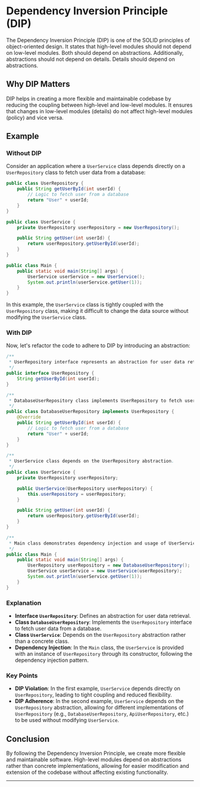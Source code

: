 # Dependency Inversion Principle (DIP)

The Dependency Inversion Principle (DIP) is one of the SOLID principles of object-oriented design. It states that high-level modules should not depend on low-level modules. Both should depend on abstractions. Additionally, abstractions should not depend on details. Details should depend on abstractions.

## Why DIP Matters

DIP helps in creating a more flexible and maintainable codebase by reducing the coupling between high-level and low-level modules. It ensures that changes in low-level modules (details) do not affect high-level modules (policy) and vice versa.

## Example

### Without DIP

Consider an application where a `UserService` class depends directly on a `UserRepository` class to fetch user data from a database:

```java
public class UserRepository {
    public String getUserById(int userId) {
        // Logic to fetch user from a database
        return "User" + userId;
    }
}

public class UserService {
    private UserRepository userRepository = new UserRepository();

    public String getUser(int userId) {
        return userRepository.getUserById(userId);
    }
}

public class Main {
    public static void main(String[] args) {
        UserService userService = new UserService();
        System.out.println(userService.getUser(1));
    }
}
```

In this example, the `UserService` class is tightly coupled with the `UserRepository` class, making it difficult to change the data source without modifying the `UserService` class.

### With DIP

Now, let's refactor the code to adhere to DIP by introducing an abstraction:

```java
/**
 * UserRepository interface represents an abstraction for user data retrieval.
 */
public interface UserRepository {
    String getUserById(int userId);
}

/**
 * DatabaseUserRepository class implements UserRepository to fetch user data from a database.
 */
public class DatabaseUserRepository implements UserRepository {
    @Override
    public String getUserById(int userId) {
        // Logic to fetch user from a database
        return "User" + userId;
    }
}

/**
 * UserService class depends on the UserRepository abstraction.
 */
public class UserService {
    private UserRepository userRepository;

    public UserService(UserRepository userRepository) {
        this.userRepository = userRepository;
    }

    public String getUser(int userId) {
        return userRepository.getUserById(userId);
    }
}

/**
 * Main class demonstrates dependency injection and usage of UserService.
 */
public class Main {
    public static void main(String[] args) {
        UserRepository userRepository = new DatabaseUserRepository();
        UserService userService = new UserService(userRepository);
        System.out.println(userService.getUser(1));
    }
}
```

### Explanation

- **Interface `UserRepository`**: Defines an abstraction for user data retrieval.
- **Class `DatabaseUserRepository`**: Implements the `UserRepository` interface to fetch user data from a database.
- **Class `UserService`**: Depends on the `UserRepository` abstraction rather than a concrete class.
- **Dependency Injection**: In the `Main` class, the `UserService` is provided with an instance of `UserRepository` through its constructor, following the dependency injection pattern.

### Key Points

- **DIP Violation**: In the first example, `UserService` depends directly on `UserRepository`, leading to tight coupling and reduced flexibility.
- **DIP Adherence**: In the second example, `UserService` depends on the `UserRepository` abstraction, allowing for different implementations of `UserRepository` (e.g., `DatabaseUserRepository`, `ApiUserRepository`, etc.) to be used without modifying `UserService`.

## Conclusion

By following the Dependency Inversion Principle, we create more flexible and maintainable software. High-level modules depend on abstractions rather than concrete implementations, allowing for easier modification and extension of the codebase without affecting existing functionality.

---
